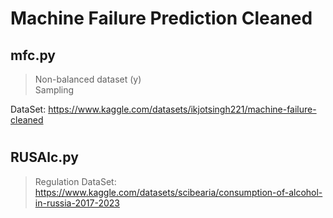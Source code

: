 # Machine Failure Prediction Cleaned
## mfc.py
> Non-balanced dataset  (y)  
> Sampling                

DataSet: 
https://www.kaggle.com/datasets/ikjotsingh221/machine-failure-cleaned

# 
## RUSAlc.py
> Regulation
DataSet: https://www.kaggle.com/datasets/scibearia/consumption-of-alcohol-in-russia-2017-2023
